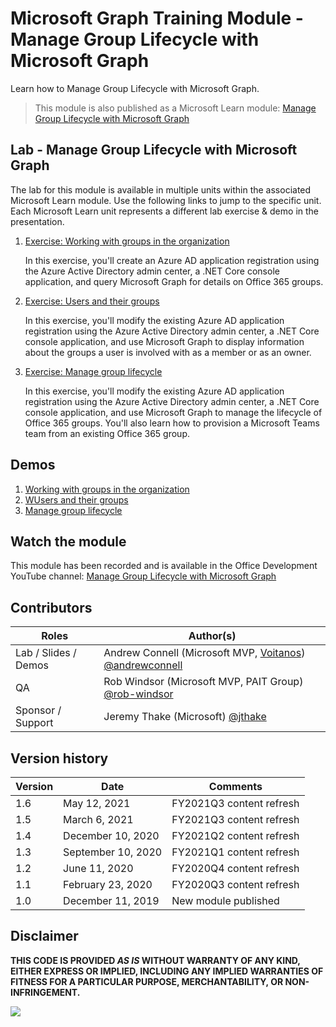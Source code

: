 # Microsoft Graph Training Module - Manage Group Lifecycle with Microsoft Graph

Learn how to Manage Group Lifecycle with Microsoft Graph.

> This module is also published as a Microsoft Learn module: [Manage Group Lifecycle with Microsoft Graph](https://docs.microsoft.com/learn/modules/msgraph-access-group-data)

## Lab - Manage Group Lifecycle with Microsoft Graph

The lab for this module is available in multiple units within the associated Microsoft Learn module. Use the following links to jump to the specific unit. Each Microsoft Learn unit represents a different lab exercise & demo in the presentation.

1. [Exercise: Working with groups in the organization](https://docs.microsoft.com/learn/modules/msgraph-access-group-data/3-exercise-working-groups)

   In this exercise, you'll create an Azure AD application registration using the Azure Active Directory admin center, a .NET Core console application, and query Microsoft Graph for details on Office 365 groups.

1. [Exercise: Users and their groups](https://docs.microsoft.com/en-us/learn/modules/msgraph-access-group-data/5-exercise-users-groups)

   In this exercise, you'll modify the existing Azure AD application registration using the Azure Active Directory admin center, a .NET Core console application, and use Microsoft Graph to display information about the groups a user is involved with as a member or as an owner.

1. [Exercise: Manage group lifecycle](https://docs.microsoft.com/en-us/learn/modules/msgraph-access-group-data/7-exercise-group-lifecycle)

   In this exercise, you'll modify the existing Azure AD application registration using the Azure Active Directory admin center, a .NET Core console application, and use Microsoft Graph to manage the lifecycle of Office 365 groups. You'll also learn how to provision a Microsoft Teams team from an existing Office 365 group.

## Demos

1. [Working with groups in the organization](./demos/01-working-groups)
1. [WUsers and their groups](./demos/02-users-groups)
1. [Manage group lifecycle](./demos/03-modify-groups)

## Watch the module

This module has been recorded and is available in the Office Development YouTube channel: [Manage Group Lifecycle with Microsoft Graph](https://www.youtube.com/watch?v=uxNSxspTVQU)

## Contributors

| Roles                | Author(s)                                                                                                      |
| -------------------- | -------------------------------------------------------------------------------------------------------------- |
| Lab / Slides / Demos | Andrew Connell (Microsoft MVP, [Voitanos](//github.com/voitanos)) [@andrewconnell](//github.com/andrewconnell) |
| QA                   | Rob Windsor (Microsoft MVP, PAIT Group) [@rob-windsor](//github.com/rob-windsor)                               |
| Sponsor / Support    | Jeremy Thake (Microsoft) [@jthake](//github.com/jthake)                                                        |

## Version history

| Version | Date               | Comments                 |
| ------- | ------------------ | ------------------------ |
| 1.6     | May 12, 2021       | FY2021Q3 content refresh |
| 1.5     | March 6, 2021      | FY2021Q3 content refresh |
| 1.4     | December 10, 2020  | FY2021Q2 content refresh |
| 1.3     | September 10, 2020 | FY2021Q1 content refresh |
| 1.2     | June 11, 2020      | FY2020Q4 content refresh |
| 1.1     | February 23, 2020  | FY2020Q3 content refresh |
| 1.0     | December 11, 2019  | New module published     |

## Disclaimer

**THIS CODE IS PROVIDED _AS IS_ WITHOUT WARRANTY OF ANY KIND, EITHER EXPRESS OR IMPLIED, INCLUDING ANY IMPLIED WARRANTIES OF FITNESS FOR A PARTICULAR PURPOSE, MERCHANTABILITY, OR NON-INFRINGEMENT.**

<img src="https://telemetry.sharepointpnp.com/msgraph-access-group-data" />
